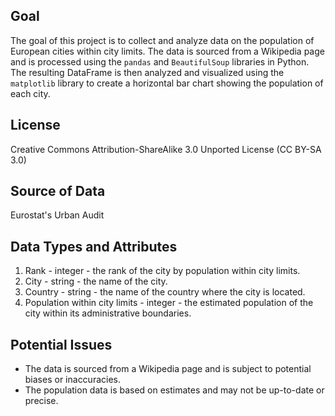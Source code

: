 ## Goal
The goal of this project is to collect and analyze data on the population of European cities within city limits. The data is sourced from a Wikipedia page and is processed using the `pandas` and `BeautifulSoup` libraries in Python. The resulting DataFrame is then analyzed and visualized using the `matplotlib` library to create a horizontal bar chart showing the population of each city.

## License
Creative Commons Attribution-ShareAlike 3.0 Unported License (CC BY-SA 3.0)

## Source of Data
Eurostat's Urban Audit

## Data Types and Attributes
1.  Rank - integer - the rank of the city by population within city limits.
2.  City - string - the name of the city.
3.  Country - string - the name of the country where the city is located.
4.  Population within city limits - integer - the estimated population of the city within its administrative boundaries.

## Potential Issues
-   The data is sourced from a Wikipedia page and is subject to potential biases or inaccuracies.
-   The population data is based on estimates and may not be up-to-date or precise.
